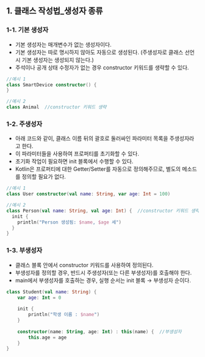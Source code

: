 ## 1. 클래스 작성법_생성자 종류


### 1-1. 기본 생성자


- 기본 생성자는 매개변수가 없는 생성자이다.
- 기본 생성자는 따로 명시하지 않아도 자동으로 생성된다. (주생성자로 클래스 선언시 기본 생성자는 생성되지 않는다.)
- 주석이나 공개 상태 수정자가 없는 경우 constructor 키워드를 생략할 수 있다.
```kotlin
//예시 1
class SmartDevice constructor() {
}

//예시 2
class Animal  //constructor 키워드 생략
```


### 1-2. 주생성자


- 아래 코드와 같이, 클래스 이름 뒤의 괄호로 둘러싸인 파라미터 목록을 주생성자라고 한다.
- 이 파라미터들을 사용하여 프로퍼티를 초기화할 수 있다.
- 초기화 작업이 필요하면 init 블록에서 수행할 수 있다.
- Kotlin은 프로퍼티에 대한 Getter/Setter를 자동으로 정의해주므로, 별도의 메소드를 정의할 필요가 없다.
```kotlin
//예시 1
class User constructor(val name: String, var age: Int = 100)

//예시 2
class Person(val name: String, val age: Int) {  //constructor 키워드 생략
  init {
    println("Person 생성됨: $name, $age 세")
  }
}
```


### 1-3. 부생성자


- 클래스 블록 안에서 constructor 키워드를 사용하여 정의된다.
- 부생성자를 정의할 경우, 반드시 주생성자(또는 다른 부생성자)를 호출해야 한다.
- main에서 부생성자를 호출하는 경우, 실행 순서는 init 블록 → 부생성자 순이다.
```kotlin
class Student(val name: String) {
    var age: Int = 0
    
    init {
        println("학생 이름 : $name")
    }
    
    constructor(name: String, age: Int) : this(name) {  //부생성자
        this.age = age
    }
}
```

